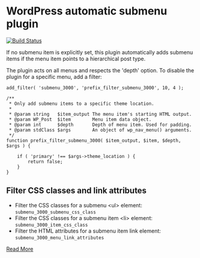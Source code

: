 # WordPress automatic submenu plugin

[![Build Status](https://travis-ci.org/barryceelen/wp-submenu-3000.svg?branch=master)](https://travis-ci.org/barryceelen/wp-submenu-3000)

If no submenu item is explicitly set, this plugin automatically adds submenu items if the menu item points to a hierarchical post type.

The plugin acts on all menus and respects the 'depth' option.
To disable the plugin for a specific menu, add a filter:

```
add_filter( 'submenu_3000', 'prefix_filter_submenu_3000', 10, 4 );

/**
 * Only add submenu items to a specific theme location.
 *
 * @param string   $item_output The menu item's starting HTML output.
 * @param WP_Post  $item        Menu item data object.
 * @param int      $depth       Depth of menu item. Used for padding.
 * @param stdClass $args        An object of wp_nav_menu() arguments.
 */
function prefix_filter_submenu_3000( $item_output, $item, $depth, $args ) {

	if ( 'primary' !== $args->theme_location ) {
		return false;
	}
}
```

## Filter CSS classes and link attributes

- Filter the CSS classes for a submenu &lt;ul&gt; element: `submenu_3000_submenu_css_class`
- Filter the CSS classes for a submenu item &lt;li&gt; element: `submenu_3000_item_css_class`
- Filter the HTML attributes for a submenu item link element: `submenu_3000_menu_link_attributes`

[Read More](https://cobbledco.de/automatically-add-submenu-items/)

